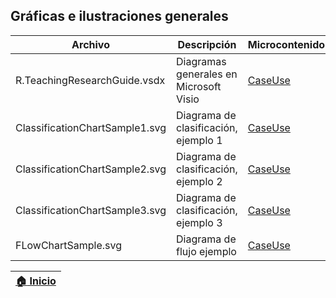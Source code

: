 ## Gráficas e ilustraciones generales

| Archivo                        | Descripción                            | Microcontenido                                                                       |
|--------------------------------|----------------------------------------|--------------------------------------------------------------------------------------|
| R.TeachingResearchGuide.vsdx   | Diagramas generales en Microsoft Visio | [CaseUse](https://github.com/rcfdtools/R.TeachingResearchGuide/blob/main/CaseUse.md) |
| ClassificationChartSample1.svg | Diagrama de clasificación, ejemplo 1   | [CaseUse](https://github.com/rcfdtools/R.TeachingResearchGuide/blob/main/CaseUse.md) |
| ClassificationChartSample2.svg | Diagrama de clasificación, ejemplo 2   | [CaseUse](https://github.com/rcfdtools/R.TeachingResearchGuide/blob/main/CaseUse.md) |
| ClassificationChartSample3.svg | Diagrama de clasificación, ejemplo 3   | [CaseUse](https://github.com/rcfdtools/R.TeachingResearchGuide/blob/main/CaseUse.md) |
| FLowChartSample.svg            | Diagrama de flujo ejemplo              | [CaseUse](https://github.com/rcfdtools/R.TeachingResearchGuide/blob/main/CaseUse.md) |

| [:house: Inicio](../Readme.md) |
|--------------------------------|
